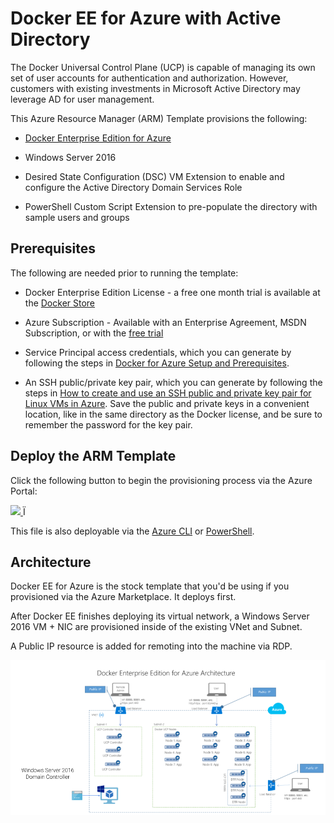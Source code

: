 # Docker EE for Azure with Active Directory

The Docker Universal Control Plane (UCP) is capable of managing its own set of user accounts for authentication and authorization. However, customers with existing investments in Microsoft Active Directory may leverage AD for user management.

This Azure Resource Manager (ARM) Template provisions the following:

* [Docker Enterprise Edition for Azure](https://docs.docker.com/datacenter/install/azure/)

* Windows Server 2016 

* Desired State Configuration (DSC) VM Extension to enable and configure the Active Directory Domain Services Role

* PowerShell Custom Script Extension to pre-populate the directory with sample users and groups

## Prerequisites
The following are needed prior to running the template:

* Docker Enterprise Edition License - a free one month trial is available at the [Docker Store](https://store.docker.com/editions/enterprise/docker-ee-trial?plan=free-trial&plan=free-trial&tab=description)

* Azure Subscription - Available with an Enterprise Agreement, MSDN Subscription, or with the [free trial](https://azure.microsoft.com/en-us/free/)

* Service Principal access credentials, which you can generate by following the steps in [Docker for Azure Setup and Prerequisites](https://docs.docker.com/docker-for-azure/#configuration).

* An SSH public/private key pair, which you can generate by following the steps in [How to create and use an SSH public and private key pair for Linux VMs in Azure](https://docs.microsoft.com/en-us/azure/virtual-machines/linux/mac-create-ssh-keys). Save the public and private keys in a convenient location, like in the same directory as the Docker license, and be sure to remember the password for the key pair.

## Deploy the ARM Template

Click the following button to begin the provisioning process via the Azure Portal:

<a href="https://portal.azure.com/#create/Microsoft.Template/uri/https%3A%2F%2Fgithub.com%2Fstevenfollis%2Fshipyard%2Fblob%2Fmaster%2Factive-directory%2Fazuredeploy.json" target="_blank">
    <img src="http://azuredeploy.net/deploybutton.png"/>
</a>Ï

This file is also deployable via the [Azure CLI](https://docs.microsoft.com/en-us/azure/azure-resource-manager/resource-group-template-deploy-cli) or [PowerShell](https://docs.microsoft.com/en-us/azure/azure-resource-manager/resource-group-template-deploy).

## Architecture

Docker EE for Azure is the stock template that you'd be using if you provisioned via the Azure Marketplace. It deploys first.

After Docker EE finishes deploying its virtual network,  a Windows Server 2016 VM + NIC are provisioned inside of the existing VNet and Subnet. 

A Public IP resource is added for remoting into the machine via RDP. 

![image](./media/architecture.png) 